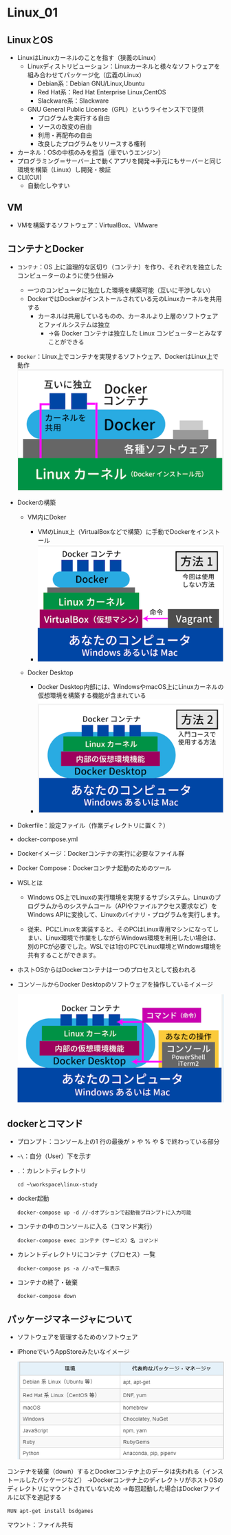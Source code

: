 # Linux_01

## LinuxとOS
- LinuxはLinuxカーネルのことを指す（狭義のLinux）
  - Linuxディストリビューション：Linuxカーネルと様々なソフトウェアを組み合わせてパッケージ化（広義のLinux）
    - Debian系：Debian GNU/Linux,Ubuntu
    - Red Hat系：Red Hat Enterprise Linux,CentOS
    - Slackware系：Slackware
  - GNU General Public License（GPL）というライセンス下で提供
    - プログラムを実行する自由
    - ソースの改変の自由
    - 利用・再配布の自由
    - 改良したプログラムをリリースする権利
- カーネル：OSの中核のみを担当（車でいうエンジン）
- プログラミング＝サーバー上で動くアプリを開発→手元にもサーバーと同じ環境を構築（Linux）し開発・検証
- CLI(CUI)
  - 自動化しやすい

## VM
- VMを構築するソフトウェア：VirtualBox、VMware

## コンテナとDocker
- `コンテナ`：OS 上に論理的な区切り（コンテナ）を作り、それぞれを独立したコンピューターのように使う仕組み
  - 一つのコンピュータに独立した環境を構築可能（互いに干渉しない）
  - DockerではDockerがインストールされている元のLinuxカーネルを共用する
    - カーネルは共用しているものの、カーネルより上層のソフトウェアとファイルシステムは独立
      - ->各 Docker コンテナは独立した Linux コンピューターとみなすことができる

- `Docker`：Linux上でコンテナを実現するソフトウェア、DockerはLinux上で動作
![](img/Linux_01_pic/docker.png)

- Dockerの構築
  - VM内にDoker
    - VMのLinux上（VirtualBoxなどで構築）に手動でDockerをインストール
    - ![](img/Linux_01_pic/docker2.png)

  - Docker Desktop
    - Docker Desktop内部には、WindowsやmacOS上にLinuxカーネルの仮想環境を構築する機能が含まれている
    - ![](img/Linux_01_pic/docker3.png)

- Dokerfile：設定ファイル（作業ディレクトリに置く？）
- docker-compose.yml
- Dockerイメージ：Dockerコンテナの実行に必要なファイル群
- Docker Compose：Dockerコンテナ起動のためのツール

- WSLとは
  - Windows OS上でLinuxの実行環境を実現するサブシステム。Linuxのプログラムからのシステムコール（APIやファイルアクセス要求など）をWindows APIに変換して、Linuxのバイナリ・プログラムを実行します。

  - 従来、PCにLinuxを実装すると、そのPCはLinux専用マシンになってしまい、Linux環境で作業をしながらWindows環境を利用したい場合は、別のPCが必要でした。WSLでは1台のPCでLinux環境とWindows環境を共有することができます。

- ホストOSからはDockerコンテナは一つのプロセスとして扱われる
- コンソールからDocker Desktopのソフトウェアを操作しているイメージ

   ![](img/Linux_01_pic/docker4.png)

## dockerとコマンド

- プロンプト：コンソール上の1 行の最後が > や % や $ で終わっている部分
- `~\`：自分（User）下を示す
- `.`：カレントディレクトリ

  ```
  cd ~\workspace\linux-study
  ```

- docker起動
  ```
  docker-compose up -d //-dオプションで起動後プロンプトに入力可能
  ```

- コンテナの中のコンソールに入る（コマンド実行）
  ```
  docker-compose exec コンテナ（サービス）名 コマンド
  ```

- カレントディレクトリにコンテナ（プロセス）一覧
  ```
  docker-compose ps -a //-aで一覧表示
  ```

- コンテナの終了・破棄
  ```
  docker-compose down
  ```

## パッケージマネージャについて
- ソフトウェアを管理するためのソフトウェア
- iPhoneでいうAppStoreみたいなイメージ

   ![](img/Linux_01_pic/packageman.png)


コンテナを破棄（down）するとDockerコンテナ上のデータは失われる（インストールしたパッケージなど）
→Dockerコンテナ上のディレクトリがホストOSのディレクトリにマウントされていないため
→毎回起動した場合はDockerファイルに以下を追記する
```
RUN apt-get install bsdgames
```

マウント：ファイル共有
